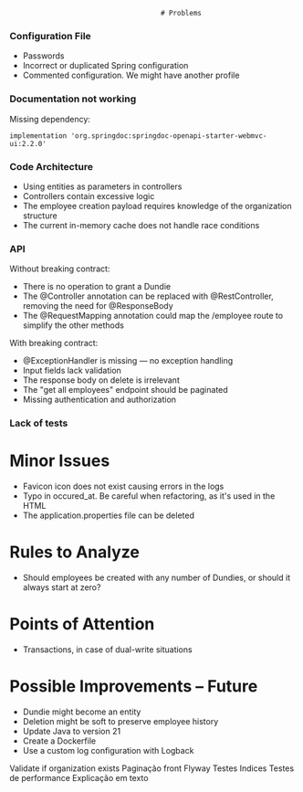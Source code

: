                                          # Problems
### Configuration File
- Passwords
- Incorrect or duplicated Spring configuration
- Commented configuration. We might have another profile

### Documentation not working

Missing dependency:

```
implementation 'org.springdoc:springdoc-openapi-starter-webmvc-ui:2.2.0'
```

### Code Architecture
- Using entities as parameters in controllers
- Controllers contain excessive logic
- The employee creation payload requires knowledge of the organization structure
- The current in-memory cache does not handle race conditions

### API

Without breaking contract:
- There is no operation to grant a Dundie
- The @Controller annotation can be replaced with @RestController, removing the need for @ResponseBody
- The @RequestMapping annotation could map the /employee route to simplify the other methods

With breaking contract:
- @ExceptionHandler is missing — no exception handling
- Input fields lack validation
- The response body on delete is irrelevant
- The "get all employees" endpoint should be paginated
- Missing authentication and authorization

### Lack of tests

# Minor Issues
- Favicon icon does not exist causing errors in the logs
- Typo in occured_at. Be careful when refactoring, as it's used in the HTML
- The application.properties file can be deleted

# Rules to Analyze
- Should employees be created with any number of Dundies, or should it always start at zero?

# Points of Attention
- Transactions, in case of dual-write situations

# Possible Improvements – Future
- Dundie might become an entity
- Deletion might be soft to preserve employee history
- Update Java to version 21
- Create a Dockerfile
- Use a custom log configuration with Logback


Validate if organization exists
Paginação front
Flyway
Testes
Indices
Testes de performance
Explicação em texto

